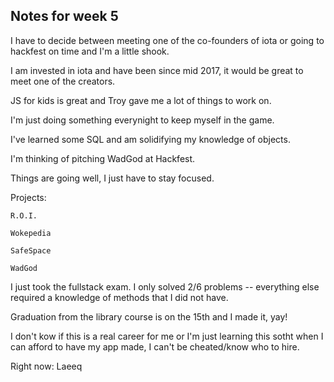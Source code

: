 ## Notes for week 5

I have to decide between meeting one of the co-founders of iota or going to hackfest on time and I'm a little shook. 

I am invested in iota and have been since mid 2017, it would be great to meet one of the creators.

JS for kids is great and Troy gave me a lot of things to work on. 

I'm just doing something everynight to keep myself in the game. 

I've learned some SQL and am solidifying my knowledge of objects.

I'm thinking of pitching WadGod at Hackfest.

Things are going well, I just have to stay focused. 

Projects:

	R.O.I.

	Wokepedia

	SafeSpace

	WadGod


I just took the fullstack exam. I only solved 2/6 problems -- everything else required a knowledge of methods that I did not have.

Graduation from the library course is on the 15th and I made it, yay!

I don't kow if this is a real career for me or I'm just learning this sotht when I can afford to have my app made, I can't be cheated/know who to hire.

Right now: Laeeq




















